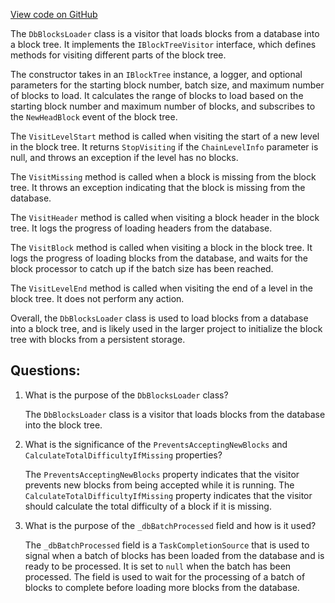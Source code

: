 [View code on GitHub](https://github.com/nethermindeth/nethermind/Nethermind.Blockchain/Visitors/DbBlocksLoader.cs)

The `DbBlocksLoader` class is a visitor that loads blocks from a database into a block tree. It implements the `IBlockTreeVisitor` interface, which defines methods for visiting different parts of the block tree. 

The constructor takes in an `IBlockTree` instance, a logger, and optional parameters for the starting block number, batch size, and maximum number of blocks to load. It calculates the range of blocks to load based on the starting block number and maximum number of blocks, and subscribes to the `NewHeadBlock` event of the block tree. 

The `VisitLevelStart` method is called when visiting the start of a new level in the block tree. It returns `StopVisiting` if the `ChainLevelInfo` parameter is null, and throws an exception if the level has no blocks. 

The `VisitMissing` method is called when a block is missing from the block tree. It throws an exception indicating that the block is missing from the database. 

The `VisitHeader` method is called when visiting a block header in the block tree. It logs the progress of loading headers from the database. 

The `VisitBlock` method is called when visiting a block in the block tree. It logs the progress of loading blocks from the database, and waits for the block processor to catch up if the batch size has been reached. 

The `VisitLevelEnd` method is called when visiting the end of a level in the block tree. It does not perform any action. 

Overall, the `DbBlocksLoader` class is used to load blocks from a database into a block tree, and is likely used in the larger project to initialize the block tree with blocks from a persistent storage.
## Questions: 
 1. What is the purpose of the `DbBlocksLoader` class?
    
    The `DbBlocksLoader` class is a visitor that loads blocks from the database into the block tree.

2. What is the significance of the `PreventsAcceptingNewBlocks` and `CalculateTotalDifficultyIfMissing` properties?
    
    The `PreventsAcceptingNewBlocks` property indicates that the visitor prevents new blocks from being accepted while it is running. The `CalculateTotalDifficultyIfMissing` property indicates that the visitor should calculate the total difficulty of a block if it is missing.

3. What is the purpose of the `_dbBatchProcessed` field and how is it used?
    
    The `_dbBatchProcessed` field is a `TaskCompletionSource` that is used to signal when a batch of blocks has been loaded from the database and is ready to be processed. It is set to `null` when the batch has been processed. The field is used to wait for the processing of a batch of blocks to complete before loading more blocks from the database.